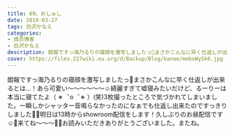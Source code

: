 ```yaml
---
title: 69。おしゅし
date: 2018-03-27
tags: 白沢かなえ
categories: 
- 成员博客
- 白沢かなえ
description: 朗報ですっ海乃るりの寝顔を激写しましたっ📸まさかこんなに早く仕返しが出来るとは…！あら可愛い〜〜〜〜〜〜☺️綺麗すぎて嘘寝みたいだけど、るーりーは本当に寝てたよ（ ∗  ; ̑ o  ; ̑ ∗ ）(笑)3枚撮っ...
cover: https://files.227wiki.eu.org/d/Backup/Blog/kanae/mobsWySk6.jpg 
---
```


朗報ですっ海乃るりの寝顔を激写しましたっ📸まさかこんなに早く仕返しが出来るとは…！あら可愛い〜〜〜〜〜〜☺️綺麗すぎて嘘寝みたいだけど、るーりーは本当に寝てたよ（ ∗   ̑ o   ̑ ∗ ）(笑)3枚撮ったところで気づかれてしまいました。一瞬しかシャッター音鳴らなかったのになぁでも仕返し出来たのですっきりしました🐶🧡明日は13時からshowroom配信をします！久しぶりのお昼配信です☺️🌷来てね〜〜〜🐶🐾お読みいただきありがとうございました。またね。


